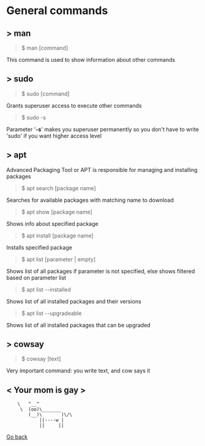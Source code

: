 # General commands
## \> man
> $ man [command]

This command is used to show information about other commands

## \> sudo
> $ sudo [command]

Grants superuser access to execute other commands

> $ sudo -s

Parameter '<strong>-s</strong>' makes you superuser permanently so you don't have to write 'sudo' if you want higher access level

## \> apt
Advanced Packaging Tool or APT is responsible for managing and installing packages
> $ apt search [package name]

Searches for available packages with matching name to download

> $ apt show [package name]

Shows info about specified package

> $ apt install [package name]

Installs specified package

> $ apt list [parameter | empty]

Shows list of all packages if parameter is not specified, else shows filtered based on parameter list

> $ apt list --installed

Shows list of all installed packages and their versions

> $ apt list --upgradeable

Shows list of all installed packages that can be upgraded

## \> cowsay
> $ cowsay [text]

Very important command: you write text, and cow says it

 < Your mom is gay >
 -----------------
        \   ^__^
         \  (oo)\_______
            (__)\       )\/\
                ||----w |
                ||     ||

[Go back](./..)